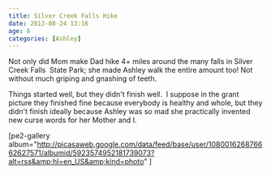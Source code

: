 ```yaml
---
title: Silver Creek Falls Hike
date: 2013-08-24 13:16
age: 6
categories: [Ashley]
---
```

Not only did Mom make Dad hike 4+ miles around the many falls in Silver Creek Falls  State Park; she made Ashley walk the entire amount too! Not without much griping and gnashing of teeth.

Things started well, but they didn't finish well.  I suppose in the grant picture they finished fine because everybody is healthy and whole, but they didn't finish ideally because Ashley was so mad she practically invented new curse words for her Mother and I.

[pe2-gallery album="http://picasaweb.google.com/data/feed/base/user/108001626876662627571/albumid/5923574952181739073?alt=rss&amp;hl=en_US&amp;kind=photo" ]
